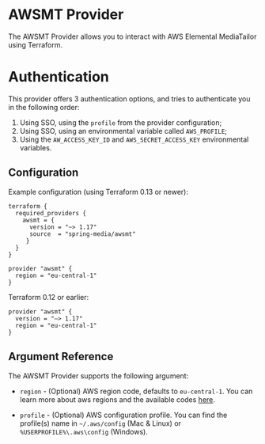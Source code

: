 # AWSMT Provider

The AWSMT Provider allows you to interact with AWS Elemental MediaTailor
using Terraform. 

# Authentication

This provider offers 3 authentication options, and tries to authenticate you in the following order:

1. Using SSO, using the `profile` from the provider configuration;
2. Using SSO, using an environmental variable called `AWS_PROFILE`;
3. Using the `AW_ACCESS_KEY_ID` and `AWS_SECRET_ACCESS_KEY` environmental variables.


## Configuration

Example configuration (using Terraform 0.13 or newer): 
```
terraform {
  required_providers {
    awsmt = {
      version = "~> 1.17"
      source  = "spring-media/awsmt"
     }
  }
}

provider "awsmt" {
  region = "eu-central-1"
}
```

Terraform 0.12 or earlier:
```
provider "awsmt" {
  version = "–> 1.17"
  region = "eu-central-1"
}
```

## Argument Reference

The AWSMT Provider supports the following argument:

* `region` - (Optional) AWS region code, defaults to `eu-central-1`. 
You can learn more about aws regions and the available codes [here](https://docs.aws.amazon.com/AWSEC2/latest/UserGuide/using-regions-availability-zones.html).

* `profile` - (Optional) AWS configuration profile.
You can find the profile(s) name in `~/.aws/config` (Mac & Linux) or `%USERPROFILE%\.aws\config` (Windows). 
